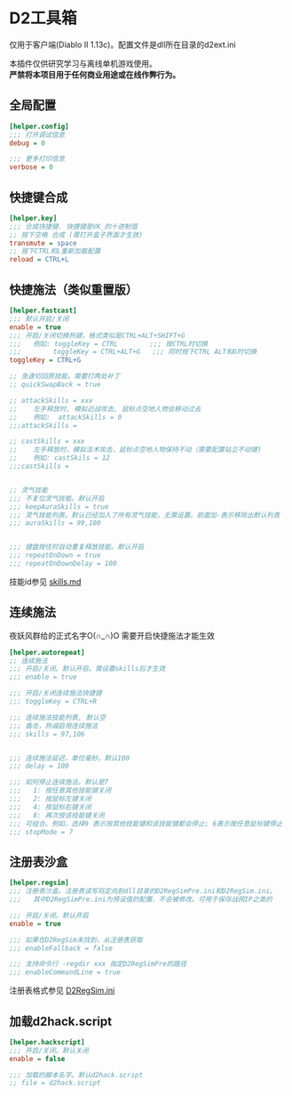 # D2工具箱

仅用于客户端(Diablo II 1.13c)。配置文件是dll所在目录的d2ext.ini

本插件仅供研究学习与离线单机游戏使用。  
**严禁将本项目用于任何商业用途或在线作弊行为。**

## 全局配置

``` ini
[helper.config]
;;; 打开调试信息
debug = 0

;;; 更多打印信息
verbose = 0
```

## 快捷键合成

``` ini
[helper.key]
;;; 合成快捷键. 快捷键是VK_的十进制值
;; 按下空格 合成 (需打开盒子界面才生效)
transmute = space
;; 按下CTRL和L重新加载配置
reload = CTRL+L
```

## 快捷施法（类似重置版）

``` ini
[helper.fastcast]
;;; 默认开启/关闭
enable = true
;;; 开启/关闭切换热键。格式类似是CTRL+ALT+SHIFT+G
;;;   例如: toggleKey = CTRL        ;;; 按CTRL时切换
;;;        toggleKey = CTRL+ALT+G   ;;; 同时按下CTRL ALT和G时切换
toggleKey = CTRL+G

;; 急速切回原技能。需要打两处补丁
;; quickSwapBack = true

;; attackSkills = xxx
;;    左手释放时, 模拟近战攻击, 鼠标点空地人物会移动过去
;;    例如:  attackSkills = 0
;;;attackSkills =

;; castSkills = xxx
;;    左手释放时，模拟法术攻击，鼠标点空地人物保持不动（需要配置站立不动键)
;;    例如: castSkils = 12
;;;castSkills =


;; 灵气技能
;;; 不复位灵气技能。默认开启
;;; keepAuraSkills = true
;;; 灵气技能列表。默认已经加入了所有灵气技能，无需设置。前面加-表示移除出默认列表
;;; auraSkills = 99,100


;;; 键盘按住时自动重复释放技能。默认开启
;;; repeatOnDown = true
;;; repeatOnDownDelay = 100

```
技能id参见 [skills.md](https://github.com/dabeibao/d2helper/blob/main/examples/skills.md)

## 连续施法
夜妖风群给的正式名字O(∩_∩)O
需要开启快捷施法才能生效

``` ini
[helper.autorepeat]
;; 连续施法
;;; 开启/关闭。默认开启。需设置skills后才生效
;;; enable = true

;;; 开启/关闭连续施法快捷键
;;; toggleKey = CTRL+R

;;; 连续施法技能列表, 默认空
;;; 盾击，热诚启用连续施法
;;; skills = 97,106


;;; 连续施法延迟，单位毫秒。默认100
;;; delay = 100

;;; 如何停止连续施法。默认是7
;;;   1: 按任意其他技能键关闭
;;;   2: 按鼠标左键关闭
;;;   4: 按鼠标右键关闭
;;;   8: 再次按该技能键关闭
;;; 可组合。例如，选择9 表示按其他技能键和该技能键都会停止; 6表示按任意鼠标键停止
;;; stopMode = 7
```


## 注册表沙盒

``` ini
[helper.regsim]
;;; 注册表沙盒。注册表读写将定向到dll目录的D2RegSimPre.ini和D2RegSim.ini。
;;;   其中D2RegSimPre.ini为预设值的配置，不会被修改。可用于保存战网IP之类的

;;; 开启/关闭。默认开启
enable = true

;;; 如果在D2RegSim未找到，从注册表获取
;;; enableFallback = false

;;; 支持命令行 -regdir xxx 指定D2RegSimPre的路径
;;; enableCommandLine = true
```
注册表格式参见
   [D2RegSim.ini](https://github.com/dabeibao/d2helper/blob/main/examples/D2RegSim.ini)

## 加载d2hack.script

``` ini
[helper.hackscript]
;;; 开启/关闭。默认关闭
enable = false

;;; 加载的脚本名字。默认d2hack.script
;; file = d2hack.script
```
